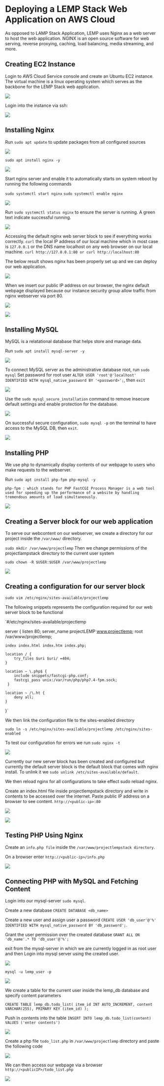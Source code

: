 # Deploying a LEMP Stack Web Application on AWS Cloud

As opposed to LAMP Stack Application, LEMP uses Nginx as a web server to host the web application.
NGINX is an open source software for web serving, reverse proxying, caching, load balancing, media streaming, and more.

## Creating EC2 Instance
Login to AWS Cloud Service console and create an Ubuntu EC2 instance. The virtual machine is a linux operating system which serves as the backbone for the LEMP Stack web application.

![](./img/lemp1.PNG)

Login into the instance via ssh:

![](./img/lemp2.PNG)

## Installing Nginx

Run `sudo apt update` to update packages from all configured sources

![](./img/lemp3.PNG)

`sudo apt install nginx -y`

![](./img/lemp4.PNG)

Start nginx server and enable it to automatically starts on system reboot by running the following commands

`sudo systemctl start nginx`
`sudo systemctl enable nginx`

![](./img/lemp5.PNG)

Run `sudo systemctl status nginx` to ensure the server is running. A green text indicate successful running.

![](./img/lemp6.PNG)

Accessing the default nginx web server block to see if everything works correctly. `curl` the local IP address of our local machine which in most case is `127.0.0.1` or the DNS name localhost on any web browser on our local machine.
`curl http://127.0.0.1:80 or curl http://localhost:80`

The below result shows nginx has been properly set up and we can deploy our web application.

![](./img/lemp7.PNG)

When we insert our public IP address on our browser, the nginx default webpage displayed because our instance security group allow traffic from nginx webserver via port 80.

![](./img/lemp8.PNG)

![](./img/lemp9.PNG)

## Installing MySQL

MySQL is a relatational database that helps store and manage data.

Run `sudo apt install mysql-server -y`

![](./img/lemp10.PNG)

To connect MySQL server as the administrative database root, run `sudo mysql`
Set password for root user `ALTER USER 'root'@'localhost' IDENTIFIED WITH mysql_native_password BY '<password>';`, then `exit`

![](./img/lemp11.PNG)

Use the `sudo mysql_secure_installation` command to remove insecure default settings and enable protection for the database.

![](./img/lemp12.PNG)

On successful secure configuration, `sudo mysql -p` on the terminal to have access to the MySQL DB, then `exit`.

![](./img/lemp13.PNG)

## Installing PHP

We use php to dynamically display contents of our webpage to users who make requests to the webserver.

Run `sudo apt install php-fpm php-mysql -y`

`php-fpm : which stands for PHP FastCGI Process Manager is a web tool used for speeding up the performance of a website by handling tremendous amounts of load simultaneously.`

![](./img/lemp14.PNG)

## Creating a Server block for our web application

To serve our webcontent on our webserver, we create a directory for our project inside the `/var/www/` directory.

`sudo mkdir /var/www/projectlemp` Then we change permissions of the projectlampstack directory to the current user system

`sudo chown -R $USER:$USER /var/www/projectlemp`

![](./img/lemp15.PNG)

## Creating a configuration for our server block
`sudo vim /etc/nginx/sites-available/projectlemp`

The following snippets represents the configuration required for our web server block to be functional

`#/etc/nginx/sites-available/projectlemp

server {
    listen 80;
    server_name projectLEMP www.projectlemp;
    root /var/www/projectlemp;

    index index.html index.htm index.php;

    location / {
        try_files $uri $uri/ =404;
    }

    location ~ \.php$ {
        include snippets/fastcgi-php.conf;
        fastcgi_pass unix:/var/run/php/php7.4-fpm.sock;
     }

    location ~ /\.ht {
        deny all;
    }

}`

We then link the configuration file to the sites-enabled directory

`sudo ln -s /etc/nginx/sites-available/projectlemp /etc/nginx/sites-enabled`

To test our configuration for errors we run
`sudo nginx -t`

![](./img/lemp16.PNG)

Currently our new server block has been created and configured but currently the default server block is the default block that comes with nginx install. To unlink it we `sudo unlink /etc/sites-available/default`.

We then reload nginx for all configurations to take effect sudo reload nginx.

Create an index.html file inside projectlempstack directory and write in contents to be accessed over the internet. Paste public IP address on a browser to see content.
`http://<public-ip>:80`

![](./img/lemp17.PNG)

![](./img/lemp18.PNG)

## Testing PHP Using Nginx

Create an `info.php file` inside the `/var/www/projectlempstack directory`.

On a browser enter `http://<public-ip>/info.php`

![](./img/lemp19.PNG)

## Connecting PHP with MySQL and Fetching Content

Login into our mysql-server `sudo mysql`.

Create a new database `CREATE DATABASE <db_name>`

Create a new user and assign user a password `CREATE USER 'db_user'@'%' IDENTIFIED WITH mysql_native_password BY 'db_password';`.

Grant the user permission over the created database `GRANT ALL ON 'db_name'.* TO 'db_user'@'%';`

exit from the mysql-server in which we are currently logged in as root user and then Login into mysql server using the created user.

![](./img/lemp20.PNG)

`mysql -u lemp_user -p`

![](./img/lemp21.PNG)

We create a table for the current user inside the lemp_db database and specify content parameters

`CREATE TABLE lemp_db.todo_list(
    item_id INT AUTO_INCREMENT,
    content VARCHAR(255),
    PRIMARY KEY (item_id)
);`

Push in contents into the table `INSERT INTO lemp_db.todo_list(content) VALUES ('enter contents')`

![](./img/lemp22.PNG)

Create a php file `todo_list.php` in `/var/www/projectlemp` directory and paste the following code

![](./img/lemp23.PNG)

We can then access our webpage via a browser `http://<publicIP>/todo_list.php`

![](./img/lemp24.PNG)
